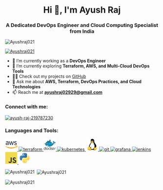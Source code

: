 <h1 align="center">Hi 👋, I'm Ayush Raj</h1>
<h3 align="center">A Dedicated DevOps Engineer and Cloud Computing Specialist from India</h3>

<p align="left">
  <img src="https://komarev.com/ghpvc/?username=Ayushraj021&label=Profile%20views&color=0e75b6&style=flat" alt="Ayushraj021" />
</p>

<p align="left">
  <a href="https://github.com/ryo-ma/github-profile-trophy">
    <img src="https://github-profile-trophy.vercel.app/?username=Ayushraj021" alt="Ayushraj021" />
  </a>
</p>

- 🔭 I’m currently working as a **DevOps Engineer**  
- 🌱 I’m currently exploring **Terraform, AWS, and Multi-Cloud DevOps Tools**  
- 👨‍💻 Check out my projects on [GitHub](https://github.com/Ayushraj021)  
- 💬 Ask me about **AWS, Terraform, DevOps Practices, and Cloud Technologies**  
- 📫 Reach me at **ayushraj02929@gmail.com**

<h3 align="left">Connect with me:</h3>
<p align="left">
  <a href="https://linkedin.com/in/ayush-raj-219787230" target="blank">
    <img align="center" src="https://raw.githubusercontent.com/rahuldkjain/github-profile-readme-generator/master/src/images/icons/Social/linked-in-alt.svg" alt="ayush-raj-219787230" height="30" width="40" />
  </a>
</p>

<h3 align="left">Languages and Tools:</h3>
<p align="left">
  <a href="https://aws.amazon.com" target="_blank" rel="noreferrer">
    <img src="https://raw.githubusercontent.com/devicons/devicon/master/icons/amazonwebservices/amazonwebservices-original-wordmark.svg" alt="aws" width="40" height="40" />
  </a>
  <a href="https://www.terraform.io/" target="_blank" rel="noreferrer">
    <img src="https://www.vectorlogo.zone/logos/terraformio/terraformio-icon.svg" alt="terraform" width="40" height="40" />
  </a>
  <a href="https://www.docker.com/" target="_blank" rel="noreferrer">
    <img src="https://raw.githubusercontent.com/devicons/devicon/master/icons/docker/docker-original-wordmark.svg" alt="docker" width="40" height="40" />
  </a>
  <a href="https://kubernetes.io" target="_blank" rel="noreferrer">
    <img src="https://www.vectorlogo.zone/logos/kubernetes/kubernetes-icon.svg" alt="kubernetes" width="40" height="40" />
  </a>
  <a href="https://www.linux.org/" target="_blank" rel="noreferrer">
    <img src="https://raw.githubusercontent.com/devicons/devicon/master/icons/linux/linux-original.svg" alt="linux" width="40" height="40" />
  </a>
  <a href="https://git-scm.com/" target="_blank" rel="noreferrer">
    <img src="https://www.vectorlogo.zone/logos/git-scm/git-scm-icon.svg" alt="git" width="40" height="40" />
  </a>
  <a href="https://grafana.com" target="_blank" rel="noreferrer">
    <img src="https://www.vectorlogo.zone/logos/grafana/grafana-icon.svg" alt="grafana" width="40" height="40" />
  </a>
  <a href="https://www.jenkins.io" target="_blank" rel="noreferrer">
    <img src="https://www.vectorlogo.zone/logos/jenkins/jenkins-icon.svg" alt="jenkins" width="40" height="40" />
  </a>
  <a href="https://developer.mozilla.org/en-US/docs/Web/JavaScript" target="_blank" rel="noreferrer">
    <img src="https://raw.githubusercontent.com/devicons/devicon/master/icons/javascript/javascript-original.svg" alt="javascript" width="40" height="40" />
  </a>
  <a href="https://www.python.org" target="_blank" rel="noreferrer">
    <img src="https://raw.githubusercontent.com/devicons/devicon/master/icons/python/python-original.svg" alt="python" width="40" height="40" />
  </a>
</p>

<p>
  <img align="left" src="https://github-readme-stats.vercel.app/api/top-langs?username=Ayushraj021&show_icons=true&locale=en&layout=compact" alt="Ayushraj021" />
</p>

<p>&nbsp;
  <img align="center" src="https://github-readme-stats.vercel.app/api?username=Ayushraj021&show_icons=true&locale=en" alt="Ayushraj021" />
</p>

<p>
  <img align="center" src="https://github-readme-streak-stats.herokuapp.com/?user=Ayushraj021&" alt="Ayushraj021" />
</p>
